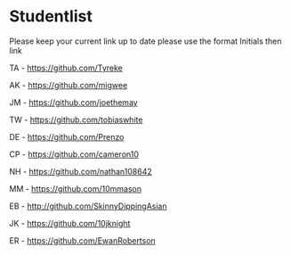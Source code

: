Studentlist
===========

Please keep your current link up to date
please use the format Initials then link

TA - https://github.com/Tyreke

AK - https://github.com/migwee

JM - https://github.com/joethemay

TW - https://github.com/tobiaswhite

DE - https://github.com/Prenzo

CP - https://github.com/cameron10

NH - https://github.com/nathan108642

MM - https://github.com/10mmason

EB - http://github.com/SkinnyDippingAsian

JK - https://github.com/10jknight



ER - https://github.com/EwanRobertson

